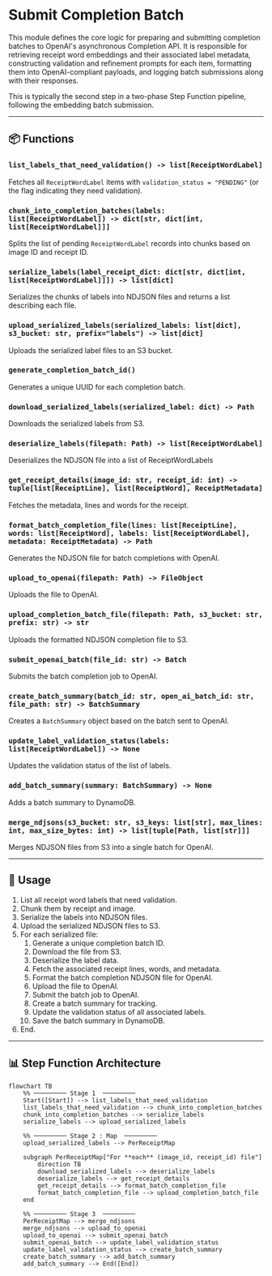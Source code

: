 # Submit Completion Batch

This module defines the core logic for preparing and submitting completion batches to OpenAI's asynchronous Completion API. It is responsible for retrieving receipt word embeddings and their associated label metadata, constructing validation and refinement prompts for each item, formatting them into OpenAI-compliant payloads, and logging batch submissions along with their responses.

This is typically the second step in a two-phase Step Function pipeline, following the embedding batch submission.

---

## 📦 Functions

### `list_labels_that_need_validation() -> list[ReceiptWordLabel]`

Fetches all `ReceiptWordLabel` items with `validation_status = "PENDING"` (or the flag indicating they need validation).

### `chunk_into_completion_batches(labels: list[ReceiptWordLabel]) -> dict[str, dict[int, list[ReceiptWordLabel]]]`

Splits the list of pending `ReceiptWordLabel` records into chunks based on image ID and receipt ID.

### `serialize_labels(label_receipt_dict: dict[str, dict[int, list[ReceiptWordLabel]]]) -> list[dict]`

Serializes the chunks of labels into NDJSON files and returns a list describing each file.

### `upload_serialized_labels(serialized_labels: list[dict], s3_bucket: str, prefix="labels") -> list[dict]`

Uploads the serialized label files to an S3 bucket.

### `generate_completion_batch_id()`

Generates a unique UUID for each completion batch.

### `download_serialized_labels(serialized_label: dict) -> Path`

Downloads the serialized labels from S3.

### `deserialize_labels(filepath: Path) -> list[ReceiptWordLabel]`

Deserializes the NDJSON file into a list of ReceiptWordLabels

### `get_receipt_details(image_id: str, receipt_id: int) -> tuple[list[ReceiptLine], list[ReceiptWord], ReceiptMetadata]`

Fetches the metadata, lines and words for the receipt.

### `format_batch_completion_file(lines: list[ReceiptLine], words: list[ReceiptWord], labels: list[ReceiptWordLabel], metadata: ReceiptMetadata) -> Path`

Generates the NDJSON file for batch completions with OpenAI.

### `upload_to_openai(filepath: Path) -> FileObject`

Uploads the file to OpenAI.

### `upload_completion_batch_file(filepath: Path, s3_bucket: str, prefix: str) -> str`

Uploads the formatted NDJSON completion file to S3.

### `submit_openai_batch(file_id: str) -> Batch`

Submits the batch completion job to OpenAI.

### `create_batch_summary(batch_id: str, open_ai_batch_id: str, file_path: str) -> BatchSummary`

Creates a `BatchSummary` object based on the batch sent to OpenAI.

### `update_label_validation_status(labels: list[ReceiptWordLabel]) -> None`

Updates the validation status of the list of labels.

### `add_batch_summary(summary: BatchSummary) -> None`

Adds a batch summary to DynamoDB.

### `merge_ndjsons(s3_bucket: str, s3_keys: list[str], max_lines: int, max_size_bytes: int) -> list[tuple[Path, list[str]]]`

Merges NDJSON files from S3 into a single batch for OpenAI.

---

## 🧠 Usage

1. List all receipt word labels that need validation.
2. Chunk them by receipt and image.
3. Serialize the labels into NDJSON files.
4. Upload the serialized NDJSON files to S3.
5. For each serialized file:
   1. Generate a unique completion batch ID.
   2. Download the file from S3.
   3. Deserialize the label data.
   4. Fetch the associated receipt lines, words, and metadata.
   5. Format the batch completion NDJSON file for OpenAI.
   6. Upload the file to OpenAI.
   7. Submit the batch job to OpenAI.
   8. Create a batch summary for tracking.
   9. Update the validation status of all associated labels.
   10. Save the batch summary in DynamoDB.
6. End.

---

## 📊 Step Function Architecture

```mermaid
flowchart TB
    %% ───────── Stage 1  ─────────
    Start([Start]) --> list_labels_that_need_validation
    list_labels_that_need_validation --> chunk_into_completion_batches
    chunk_into_completion_batches --> serialize_labels
    serialize_labels --> upload_serialized_labels

    %% ───────── Stage 2 : Map  ─────────
    upload_serialized_labels --> PerReceiptMap

    subgraph PerReceiptMap["For **each** (image_id, receipt_id) file"]
        direction TB
        download_serialized_labels --> deserialize_labels
        deserialize_labels --> get_receipt_details
        get_receipt_details --> format_batch_completion_file
        format_batch_completion_file --> upload_completion_batch_file
    end

    %% ───────── Stage 3  ─────────
    PerReceiptMap --> merge_ndjsons
    merge_ndjsons --> upload_to_openai
    upload_to_openai --> submit_openai_batch
    submit_openai_batch --> update_label_validation_status
    update_label_validation_status --> create_batch_summary
    create_batch_summary --> add_batch_summary
    add_batch_summary --> End([End])
```
